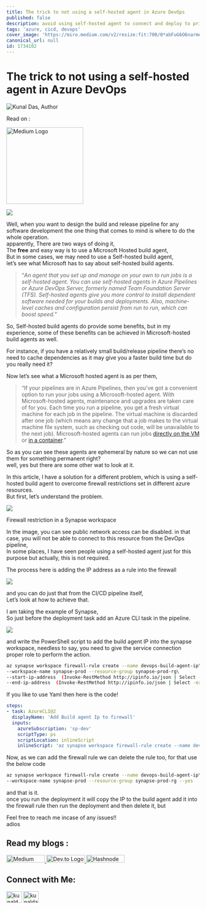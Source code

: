 ```yaml
---
title: The trick to not using a self-hosted agent in Azure DevOps
published: false
description: avoid using self-hosted agent to connect and deploy to private network.
tags: 'azure, cicd, devops'
cover_image: 'https://miro.medium.com/v2/resize:fit:700/0*abFuG6O6narmeqHG.png'
canonical_url: null
id: 1734102
---
```



# The trick to not using a self-hosted agent in Azure DevOps

![Kunal Das, Author](https://miro.medium.com/v2/resize:fill:44:44/1*kfaefcgQPHrPsNobjuiiSg.jpeg)

Read on : 
 
<a href="https://kunaldaskd.medium.com/?source=post_page-----986bb257ea4--------------------------------">
    <img src="https://upload.wikimedia.org/wikipedia/commons/thumb/0/0d/Medium_%28website%29_logo.svg/798px-Medium_%28website%29_logo.svg.png" alt="Medium Logo" width="200"/>
</a>


![](https://miro.medium.com/v2/resize:fit:700/0*abFuG6O6narmeqHG.png)



Well, when you want to design the build and release pipeline for any software development the one thing that comes to mind is where to do the whole operation.  
apparently, There are two ways of doing it,  
The **free** and easy way is to use a Microsoft Hosted build agent,  
But in some cases, we may need to use a Self-hosted build agent,  
let’s see what Microsoft has to say about self-hosted build agents.

> “_An agent that you set up and manage on your own to run jobs is a self-hosted agent. You can use self-hosted agents in Azure Pipelines or Azure DevOps Server, formerly named Team Foundation Server (TFS). Self-hosted agents give you more control to install dependent software needed for your builds and deployments. Also, machine-level caches and configuration persist from run to run, which can boost speed._”

So, Self-hosted build agents do provide some benefits, but in my experience, some of these benefits can be achieved in Microsoft-hosted build agents as well.

For instance, if you have a relatively small build/release pipeline there’s no need to cache dependencies as it may give you a faster build time but do you really need it?

Now let’s see what a Microsoft hosted agent is as per them,

> “If your pipelines are in Azure Pipelines, then you’ve got a convenient option to run your jobs using a Microsoft-hosted agent. With Microsoft-hosted agents, maintenance and upgrades are taken care of for you. Each time you run a pipeline, you get a fresh virtual machine for each job in the pipeline. The virtual machine is discarded after one job (which means any change that a job makes to the virtual machine file system, such as checking out code, will be unavailable to the next job). Microsoft-hosted agents can run jobs [directly on the VM](https://learn.microsoft.com/en-us/azure/devops/pipelines/process/phases?view=azure-devops) or [in a container](https://learn.microsoft.com/en-us/azure/devops/pipelines/process/container-phases?view=azure-devops).”

So as you can see these agents are ephemeral by nature so we can not use them for something permanent right?  
well, yes but there are some other wat to look at it.

In this article, I have a solution for a different problem, which is using a self-hosted build agent to overcome firewall restrictions set in different azure resources.  
But first, let’s understand the problem.

![](https://miro.medium.com/v2/resize:fit:700/1*rwz0eIvDmzvio7MFr43h3A.png)

Firewall restriction in a Synapse workspace

In the image, you can see public network access can be disabled. in that case, you will not be able to connect to this resource from the DevOps pipeline,  
In some places, I have seen people using a self-hosted agent just for this purpose but actually, this is not required.

The process here is adding the IP address as a rule into the firewall

![](https://miro.medium.com/v2/resize:fit:700/1*g2IzHucCpL6hTXDkObsuNQ.png)

and you can do just that from the CI/CD pipeline itself,  
Let’s look at how to achieve that.

I am taking the example of Synapse,  
So just before the deployment task add an Azure CLI task in the pipeline.

![](https://miro.medium.com/v2/resize:fit:700/1*YgKInr79mSDS2UZ7BkKwCw.png)

and write the PowerShell script to add the build agent IP into the synapse workspace, needless to say, you need to give the service connection proper role to perform the action.
```bash
az synapse workspace firewall-rule create --name devops-build-agent-ip\
--workspace-name synapse-prod --resource-group synapse-prod-rg\
--start-ip-address  (Invoke-RestMethod http://ipinfo.io/json | Select -exp ip) \
--end-ip-address  (Invoke-RestMethod http://ipinfo.io/json | Select -exp ip)
```
If you like to use Yaml then here is the code!
```yaml
steps:
- task: AzureCLI@2
  displayName: 'Add Build agent Ip to firewall'
  inputs:
    azureSubscription: 'sp-dev'
    scriptType: ps
    scriptLocation: inlineScript
    inlineScript: 'az synapse workspace firewall-rule create --name devops-build-agent-ip --workspace-name qa1-ause-asy-01 --resource-group QA1-AUSE-ASY-ARG-01 --start-ip-address  (Invoke-RestMethod http://ipinfo.io/json | Select -exp ip) --end-ip-address  (Invoke-RestMethod http://ipinfo.io/json | Select -exp ip)'

```
Now, as we can add the firewall rule we can delete the rule too, for that use the below code
```bash
az synapse workspace firewall-rule create --name devops-build-agent-ip\
--workspace-name synapse-prod --resource-group synapse-prod-rg --yes
```
and that is it.  
once you run the deployment it will copy the IP to the build agent add it into the firewall rule then run the deployment and then delete it, but

Feel free to reach me incase of any issues!!  
adios

## Read my blogs : 
 
<a href="https://kunaldaskd.medium.com">
    <img src="https://upload.wikimedia.org/wikipedia/commons/thumb/0/0d/Medium_%28website%29_logo.svg/798px-Medium_%28website%29_logo.svg.png" alt="Medium Logo" height="20"width="100"/>
</a>
<a href="https://dev.to/kunaldas">
    <img src="https://dev-to-uploads.s3.amazonaws.com/uploads/logos/resized_logo_UQww2soKuUsjaOGNB38o.png" alt="Dev.to Logo" height="20"width="100"/>
</a>
<a href="https://kunaldas.hashnode.dev">
    <img src="https://cdn.hashnode.com/res/hashnode/image/upload/v1675531271955/ALEtNA1cM.png?auto=compress" alt="Hashnode Logo" height="20"width="100"/>
</a>

## Connect with Me:

<p align="left">
<a href="https://twitter.com/kunald_official" target="blank"><img align="center" src="https://raw.githubusercontent.com/rahuldkjain/github-profile-readme-generator/master/src/images/icons/Social/twitter.svg" alt="kunald_official" height="30" width="40" /></a>
<a href="https://linkedin.com/in/kunaldaskd" target="blank"><img align="center" src="https://raw.githubusercontent.com/rahuldkjain/github-profile-readme-generator/master/src/images/icons/Social/linked-in-alt.svg" alt="kunaldaskd" height="30" width="40" /></a>
</p>
